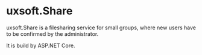 # uxsoft.Share

uxsoft.Share is a filesharing service for small groups, where new users have to be confirmed by the administrator.

It is build by ASP.NET Core.
